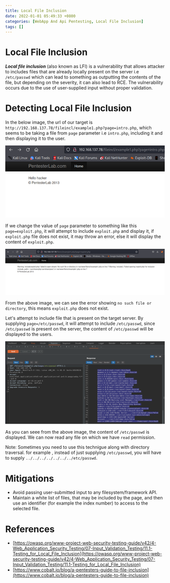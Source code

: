 ```yaml
---
title: Local File Inclusion
date: 2022-01-01 05:49:33 +0800
categories: [WebApp And Api Pentesting, Local File Inclusion]
tags: []  
---
```


# Local File Inclusion

***Local file inclusion*** (also known as LFI) is a vulnerability that allows attacker to includes files that are already locally present on the server i.e `/etc/passwd` which can lead to something as outputting the contents of the file, but depending on the severity, it can also lead to RCE. The vulnerability occurs due to the use of user-supplied input without proper validation.

# Detecting Local File Inclusion

In the below image, the url of our target is `http://192.168.137.78/fileincl/example1.php?page=intro.php`, which seems to be taking a file from `page` parameter i.e `intro.php`, including it and then displaying it to the user. 

![cmdi](https://raw.githubusercontent.com/cyberkhalid/cyberkhalid.github.io/main/assets/img/ipentest/lfiipenlab2.png)

If we change the value of `page` parameter to something like this `page=exploit.php`, it will attempt to include `exploit.php` and display it, if `exploit.php` file does not exist, it may throw an error, else it will display the content of `exploit.php`.

![cmdi](https://raw.githubusercontent.com/cyberkhalid/cyberkhalid.github.io/main/assets/img/ipentest/lfiipenlab3.png)

From the above image, we can see the error showing `no such file or directory`, this means `exploit.php` does not exist. 

Let's attempt to include file that is present on the target server. By supplying `page=/etc/passwd`, it will attempt to include `/etc/passwd`, since `/etc/passwd` is present on the server, the content of `/etc/passwd` will be displayed to the users.

![cmdi](https://raw.githubusercontent.com/cyberkhalid/cyberkhalid.github.io/main/assets/img/ipentest/lfiipenlab4.png)

As you can seee from the above image, the content of `/etc/passwd` is displayed. We can now read any file on which we have `read` permission.

Note: Sometimes you need to use this technigue along with directory traversal. for example , instead of just supplying `/etc/passwd`, you will have to supply `../../../../../../../etc/passwd`.

# Mitigations

- Avoid passing user-submitted input to any filesystem/framework API.
- Maintain a white list of files, that may be included by the page, and then use an identifier (for example the index number) to access to the selected file.

# References

- [https://owasp.org/www-project-web-security-testing-guide/v42/4-Web_Application_Security_Testing/07-Input_Validation_Testing/11.1-Testing_for_Local_File_Inclusion](https://owasp.org/www-project-web-security-testing-guide/v42/4-Web_Application_Security_Testing/07-Input_Validation_Testing/11.1-Testing_for_Local_File_Inclusion)
- [https://www.cobalt.io/blog/a-pentesters-guide-to-file-inclusion](https://www.cobalt.io/blog/a-pentesters-guide-to-file-inclusion)

